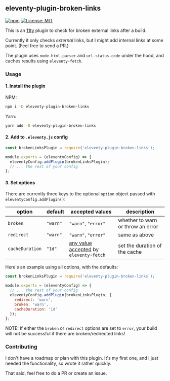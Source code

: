 ## eleventy-plugin-broken-links

[![npm](https://img.shields.io/npm/v/eleventy-plugin-broken-links)](https://www.npmjs.com/package/eleventy-plugin-broken-links)
[![License: MIT](https://img.shields.io/badge/License-MIT-yellow.svg)](https://opensource.org/licenses/MIT)

This is an [11ty](https://www.11ty.dev/) plugin to check for broken external links after a build.

Currently it only checks _external_ links, but I might add internal links at some point. (Feel free to send a PR.)

The plugin uses `node-html-parser` and `url-status-code` under the hood, and caches results using `eleventy-fetch`.

### Usage

#### 1. Install the plugin

NPM:

```bash
npm i -D eleventy-plugin-broken-links
```

Yarn:

```bash
yarn add -D eleventy-plugin-broken-links
```

#### 2. Add to `.eleventy.js` config

```js
const brokenLinksPlugin = require('eleventy-plugin-broken-links`);

module.exports = (eleventyConfig) => {
  eleventyConfig.addPlugin(brokenLinksPlugin);
  // ... the rest of your config
};
```

#### 3. Set options

There are currently three keys to the optional `option` object passed with `eleventyConfig.addPlugin()`:

| option          | default  | accepted values                                                                                              | description                       |
| --------------- | -------- | ------------------------------------------------------------------------------------------------------------ | --------------------------------- |
| `broken`        | `"warn"` | `"warn"`, `"error"`                                                                                          | whether to warn or throw an error |
| `redirect`      | `"warn"` | `"warn"`, `"error"`                                                                                          | same as above                     |
| `cacheDuration` | `"1d"`   | [any value accepted](https://www.11ty.dev/docs/plugins/fetch/#change-the-cache-duration) by `eleventy-fetch` | set the duration of the cache     |

Here's an example using all options, with the defaults:

```js
const brokenLinksPlugin = require('eleventy-plugin-broken-links`);

module.exports = (eleventyConfig) => {
  // ... the rest of your config
  eleventyConfig.addPlugin(brokenLinksPlugin, {
    redirect: 'warn',
    broken: 'warn',
    cacheDuration: '1d'
  });
};
```

NOTE: If either the `broken` or `redirect` options are set to `error`, your build will not be successful if there are broken/redirected links!

### Contributing

I don't have a roadmap or plan with this plugin. It's my first one, and I just needed the functionality, so wrote it rather quickly.

That said, feel free to do a PR or create an issue.
